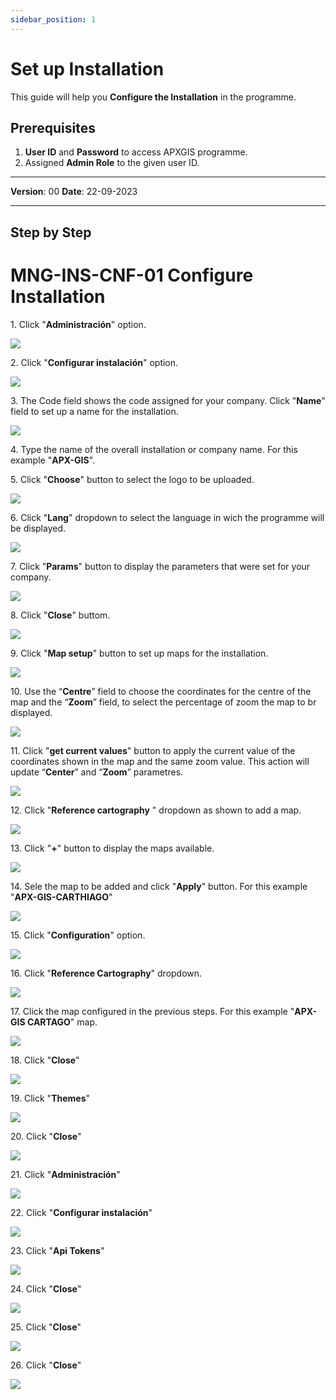 ```yaml
---
sidebar_position: 1
---
```


# Set up Installation

This guide will help you **Configure the Installation** in the programme.

## **Prerequisites**
1.	**User ID** and **Password** to access APXGIS programme.
2.	Assigned **Admin Role** to the given user ID.


------------

**Version**: 00
**Date**: 22-09-2023

------------
## **Step by Step**
# MNG-INS-CNF-01 Configure Installation



1\. Click "**Administración**" option.

![](https://ajeuwbhvhr.cloudimg.io/colony-recorder.s3.amazonaws.com/files/2023-09-19/e7cd23a7-0be3-4d99-80b8-01c9f16370d4/ascreenshot.jpeg?tl_px=0,0&br_px=1032,576&force_format=png&width=1032&wat_scale=92&wat=1&wat_opacity=1&wat_gravity=northwest&wat_url=https://colony-recorder.s3.amazonaws.com/images/watermarks/14B8A6_standard.png&wat_pad=146,64)


2\. Click "**Configurar instalación**" option.

![](https://ajeuwbhvhr.cloudimg.io/colony-recorder.s3.amazonaws.com/files/2023-09-19/4e07e33a-317f-440f-a36d-5de797d74e71/ascreenshot.jpeg?tl_px=0,0&br_px=1032,576&force_format=png&width=1032&wat_scale=92&wat=1&wat_opacity=1&wat_gravity=northwest&wat_url=https://colony-recorder.s3.amazonaws.com/images/watermarks/14B8A6_standard.png&wat_pad=148,144)


3\. The Code field shows the code assigned for your company. Click "**Name**" field to set up a name for the installation.

![](https://ajeuwbhvhr.cloudimg.io/colony-recorder.s3.amazonaws.com/files/2023-09-19/83749449-9e32-41b3-98e6-1d38af367568/ascreenshot.jpeg?tl_px=0,0&br_px=1032,576&force_format=png&width=1032&wat_scale=92&wat=1&wat_opacity=1&wat_gravity=northwest&wat_url=https://colony-recorder.s3.amazonaws.com/images/watermarks/14B8A6_standard.png&wat_pad=184,110)


4\. Type the name of the overall installation or company name. For this example "**APX-GIS**".


5\. Click "**Choose**" button to select the logo to be uploaded.

![](https://ajeuwbhvhr.cloudimg.io/colony-recorder.s3.amazonaws.com/files/2023-09-19/17c99354-6a08-460d-8dc7-d8b419aed297/ascreenshot.jpeg?tl_px=0,0&br_px=1032,576&force_format=png&width=1032&wat_scale=92&wat=1&wat_opacity=1&wat_gravity=northwest&wat_url=https://colony-recorder.s3.amazonaws.com/images/watermarks/14B8A6_standard.png&wat_pad=440,167)


6\. Click "**Lang**" dropdown to select the language in wich the programme will be displayed.

![](https://ajeuwbhvhr.cloudimg.io/colony-recorder.s3.amazonaws.com/files/2023-09-19/be6712a0-4b3e-4f10-b337-963e2285fee8/ascreenshot.jpeg?tl_px=0,0&br_px=1376,769&force_format=png&width=1120.0&wat=1&wat_opacity=1&wat_gravity=northwest&wat_url=https://colony-recorder.s3.amazonaws.com/images/watermarks/14B8A6_standard.png&wat_pad=506,171)


7\. Click "**Params**" button to display the parameters that were set for your company.

![](https://ajeuwbhvhr.cloudimg.io/colony-recorder.s3.amazonaws.com/files/2023-09-19/4516fc8b-a3f5-4c91-93f2-60e6479674dd/ascreenshot.jpeg?tl_px=0,55&br_px=1032,632&force_format=png&width=1032&wat_scale=92&wat=1&wat_opacity=1&wat_gravity=northwest&wat_url=https://colony-recorder.s3.amazonaws.com/images/watermarks/14B8A6_standard.png&wat_pad=399,255)


8\. Click "**Close**" buttom.

![](https://ajeuwbhvhr.cloudimg.io/colony-recorder.s3.amazonaws.com/files/2023-09-19/5fd5637a-e1d3-47eb-b7bc-cff0ac7fdf4e/ascreenshot.jpeg?tl_px=0,280&br_px=1032,857&force_format=png&width=1032&wat_scale=92&wat=1&wat_opacity=1&wat_gravity=northwest&wat_url=https://colony-recorder.s3.amazonaws.com/images/watermarks/14B8A6_standard.png&wat_pad=448,522)


9\. Click "**Map setup**" button to set up maps for the installation.

![](https://ajeuwbhvhr.cloudimg.io/colony-recorder.s3.amazonaws.com/files/2023-09-19/97c28785-a014-4b79-876c-293bdf4b6954/ascreenshot.jpeg?tl_px=0,97&br_px=1032,674&force_format=png&width=1032&wat_scale=92&wat=1&wat_opacity=1&wat_gravity=northwest&wat_url=https://colony-recorder.s3.amazonaws.com/images/watermarks/14B8A6_standard.png&wat_pad=308,255)


10\. Use the “**Centre**” field to choose the coordinates for the centre of the map and the “**Zoom**” field, to select the percentage of zoom the map to br displayed.

![](https://ajeuwbhvhr.cloudimg.io/colony-recorder.s3.amazonaws.com/files/2023-09-28/8d8845ec-ee3e-477e-9b9d-a06ae87616e7/user_cropped_screenshot.jpeg?tl_px=0,0&br_px=1921,812&force_format=png&width=1120.0)


11\. Click "**get current values**" button to apply the current value of the coordinates shown in the map and the same zoom value. This action will update “**Center**” and “**Zoom**” parametres.

![](https://ajeuwbhvhr.cloudimg.io/colony-recorder.s3.amazonaws.com/files/2023-09-28/65d2c4ce-bbb3-48db-92b4-aec4999a0688/user_cropped_screenshot.jpeg?tl_px=0,42&br_px=1376,812&force_format=png&width=1120.0&wat=1&wat_opacity=1&wat_gravity=northwest&wat_url=https://colony-recorder.s3.amazonaws.com/images/watermarks/14B8A6_standard.png&wat_pad=142,441)


12\. Click "**Reference cartography** " dropdown as shown to add a map.

![](https://ajeuwbhvhr.cloudimg.io/colony-recorder.s3.amazonaws.com/files/2023-09-28/ce5a1dd0-ec24-43df-a3b4-99f520db1a18/File.jpeg?tl_px=0,23&br_px=1376,792&force_format=png&width=1120.0&wat=1&wat_opacity=1&wat_gravity=northwest&wat_url=https://colony-recorder.s3.amazonaws.com/images/watermarks/14B8A6_standard.png&wat_pad=524,277)


13\. Click "**\+**" button to display the maps available.

![](https://ajeuwbhvhr.cloudimg.io/colony-recorder.s3.amazonaws.com/files/2023-09-28/388454c2-e945-4097-9dc9-ceb299cfbfae/File.jpeg?tl_px=147,57&br_px=1386,750&force_format=png&width=1120.0&wat=1&wat_opacity=1&wat_gravity=northwest&wat_url=https://colony-recorder.s3.amazonaws.com/images/watermarks/14B8A6_standard.png&wat_pad=524,277)


14\. Sele the map to be added and click "**Apply**" button. For this example "**APX-GIS-CARTHIAGO**"

![](https://ajeuwbhvhr.cloudimg.io/colony-recorder.s3.amazonaws.com/files/2023-09-28/0c0562e5-d9e8-4600-99ed-c1d1e4c25705/File.jpeg?tl_px=0,119&br_px=1238,812&force_format=png&width=1120.0&wat=1&wat_opacity=1&wat_gravity=northwest&wat_url=https://colony-recorder.s3.amazonaws.com/images/watermarks/14B8A6_standard.png&wat_pad=313,561)


15\. Click "**Configuration**" option.

![](https://ajeuwbhvhr.cloudimg.io/colony-recorder.s3.amazonaws.com/files/2023-09-28/d5095ee7-e75f-4c3e-bc92-04457fbc7371/File.jpeg?tl_px=682,0&br_px=1921,692&force_format=png&width=1120.0&wat=1&wat_opacity=1&wat_gravity=northwest&wat_url=https://colony-recorder.s3.amazonaws.com/images/watermarks/14B8A6_standard.png&wat_pad=1046,82)


16\. Click "**Reference Cartography**" dropdown.

![](https://ajeuwbhvhr.cloudimg.io/colony-recorder.s3.amazonaws.com/files/2023-09-28/1460922e-6472-4ee3-9980-b4317e83b17f/File.jpeg?tl_px=682,0&br_px=1921,692&force_format=png&width=1120.0&wat=1&wat_opacity=1&wat_gravity=northwest&wat_url=https://colony-recorder.s3.amazonaws.com/images/watermarks/14B8A6_standard.png&wat_pad=688,210)


17\. Click the map configured in the previous steps. For this example "**APX-GIS CARTAGO**" map.

![](https://ajeuwbhvhr.cloudimg.io/colony-recorder.s3.amazonaws.com/files/2023-09-28/27c25e2c-6be4-4533-80ce-04f0c877c02e/File.jpeg?tl_px=682,119&br_px=1921,812&force_format=png&width=1120.0&wat=1&wat_opacity=1&wat_gravity=northwest&wat_url=https://colony-recorder.s3.amazonaws.com/images/watermarks/14B8A6_standard.png&wat_pad=685,326)


18\. Click "**Close**"

![](https://ajeuwbhvhr.cloudimg.io/colony-recorder.s3.amazonaws.com/files/2023-09-19/5d079f78-f6b6-4898-b613-6afcf5aa9a8f/ascreenshot.jpeg?tl_px=0,0&br_px=1719,857&force_format=png&width=1120.0&wat=1&wat_opacity=1&wat_gravity=northwest&wat_url=https://colony-recorder.s3.amazonaws.com/images/watermarks/14B8A6_standard.png&wat_pad=214,504)


19\. Click "**Themes**"

![](https://ajeuwbhvhr.cloudimg.io/colony-recorder.s3.amazonaws.com/files/2023-09-19/cd86bab8-715f-4abb-8940-0dced6fe69fb/ascreenshot.jpeg?tl_px=0,140&br_px=1032,717&force_format=png&width=1032&wat_scale=92&wat=1&wat_opacity=1&wat_gravity=northwest&wat_url=https://colony-recorder.s3.amazonaws.com/images/watermarks/14B8A6_standard.png&wat_pad=419,255)


20\. Click "**Close**"

![](https://ajeuwbhvhr.cloudimg.io/colony-recorder.s3.amazonaws.com/files/2023-09-19/86c15162-d8a5-4610-8668-d894de07a021/ascreenshot.jpeg?tl_px=0,280&br_px=1032,857&force_format=png&width=1032&wat_scale=92&wat=1&wat_opacity=1&wat_gravity=northwest&wat_url=https://colony-recorder.s3.amazonaws.com/images/watermarks/14B8A6_standard.png&wat_pad=366,521)


21\. Click "**Administración**"

![](https://ajeuwbhvhr.cloudimg.io/colony-recorder.s3.amazonaws.com/files/2023-09-19/100ed0fa-3969-4145-945d-df3c2cfd4cae/ascreenshot.jpeg?tl_px=0,0&br_px=1032,576&force_format=png&width=1032&wat_scale=92&wat=1&wat_opacity=1&wat_gravity=northwest&wat_url=https://colony-recorder.s3.amazonaws.com/images/watermarks/14B8A6_standard.png&wat_pad=144,65)


22\. Click "**Configurar instalación**"

![](https://ajeuwbhvhr.cloudimg.io/colony-recorder.s3.amazonaws.com/files/2023-09-19/1f7fe411-d6bd-4424-b16f-0868a55aba42/ascreenshot.jpeg?tl_px=0,0&br_px=1032,576&force_format=png&width=1032&wat_scale=92&wat=1&wat_opacity=1&wat_gravity=northwest&wat_url=https://colony-recorder.s3.amazonaws.com/images/watermarks/14B8A6_standard.png&wat_pad=140,144)


23\. Click "**Api Tokens**"

![](https://ajeuwbhvhr.cloudimg.io/colony-recorder.s3.amazonaws.com/files/2023-09-19/f6efd28d-7be1-40ad-b944-ad74c23197fb/ascreenshot.jpeg?tl_px=0,205&br_px=1032,782&force_format=png&width=1032&wat_scale=92&wat=1&wat_opacity=1&wat_gravity=northwest&wat_url=https://colony-recorder.s3.amazonaws.com/images/watermarks/14B8A6_standard.png&wat_pad=284,255)


24\. Click "**Close**"

![](https://ajeuwbhvhr.cloudimg.io/colony-recorder.s3.amazonaws.com/files/2023-09-19/35fc4dae-ddea-40e8-8367-aa0452f8eebf/ascreenshot.jpeg?tl_px=0,280&br_px=1032,857&force_format=png&width=1032&wat_scale=92&wat=1&wat_opacity=1&wat_gravity=northwest&wat_url=https://colony-recorder.s3.amazonaws.com/images/watermarks/14B8A6_standard.png&wat_pad=305,520)


25\. Click "**Close**"

![](https://ajeuwbhvhr.cloudimg.io/colony-recorder.s3.amazonaws.com/files/2023-09-19/02a3566c-7144-4d77-99eb-e7b57bb1b949/ascreenshot.jpeg?tl_px=0,280&br_px=1032,857&force_format=png&width=1032&wat_scale=92&wat=1&wat_opacity=1&wat_gravity=northwest&wat_url=https://colony-recorder.s3.amazonaws.com/images/watermarks/14B8A6_standard.png&wat_pad=352,517)


26\. Click "**Close**"

![](https://ajeuwbhvhr.cloudimg.io/colony-recorder.s3.amazonaws.com/files/2023-09-28/80e781dc-8633-46dc-8f5c-25a76bfcb86b/File.jpeg?tl_px=0,119&br_px=1238,812&force_format=png&width=1120.0&wat=1&wat_opacity=1&wat_gravity=northwest&wat_url=https://colony-recorder.s3.amazonaws.com/images/watermarks/14B8A6_standard.png&wat_pad=397,555)


